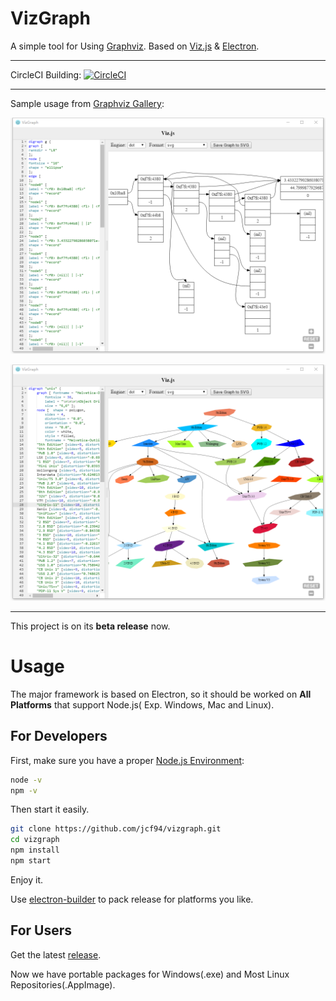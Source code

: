 # VizGraph

A simple tool for Using [Graphviz](https://graphviz.gitlab.io/). Based on [Viz.js](https://github.com/mdaines/viz.js) & [Electron](https://github.com/electron/electron).

---

CircleCI Building: [![CircleCI](https://circleci.com/gh/jcf94/vizgraph.svg?style=svg)](https://circleci.com/gh/jcf94/vizgraph)

---

Sample usage from [Graphviz Gallery](https://graphviz.gitlab.io/gallery/):

![](doc/img/exp1.png)

![](doc/img/exp2.png)

---

This project is on its **beta release** now.

# Usage

The major framework is based on Electron, so it should be worked on **All Platforms** that support Node.js( Exp. Windows, Mac and Linux).

## For Developers

First, make sure you have a proper [Node.js Environment](https://nodejs.org/en/download/):

```bash
node -v
npm -v
```

Then start it easily.

```bash
git clone https://github.com/jcf94/vizgraph.git
cd vizgraph
npm install
npm start
```

Enjoy it.

Use [electron-builder](https://github.com/electron-userland/electron-builder) to pack release for platforms you like.

## For Users

Get the latest [release](https://github.com/jcf94/vizgraph/releases).

Now we have portable packages for Windows(.exe) and Most Linux Repositories(.AppImage).